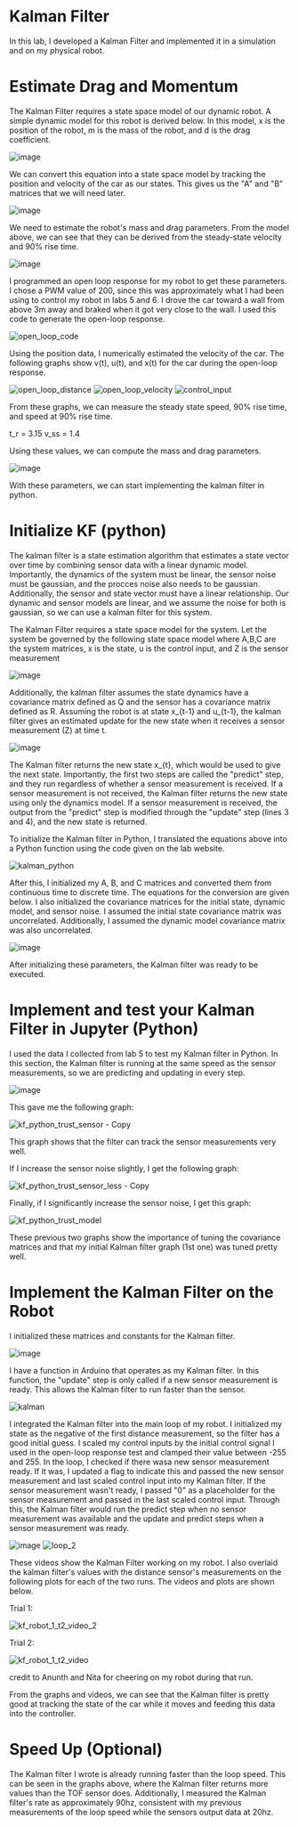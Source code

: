 # Kalman Filter

In this lab, I developed a Kalman Filter and implemented it in a simulation and on my physical robot. 

# Estimate Drag and Momentum

The Kalman Filter requires a state space model of our dynamic robot. A simple dynamic model for this robot is derived below. In this model, x is the position of the robot, m is the mass of the robot, and d is the drag coefficient. 

![image](https://github.com/user-attachments/assets/b90ca1ed-d902-43ed-8a06-40e2468b346a)

We can convert this equation into a state space model by tracking the position and velocity of the car as our states. This gives us the "A" and "B" matrices that we will need later. 

![image](https://github.com/user-attachments/assets/7e863b23-d103-4d91-a159-d3f7042c0d88)

We need to estimate the robot's mass and drag parameters. From the model above, we can see that they can be derived from the steady-state velocity and 90% rise time.

![image](https://github.com/user-attachments/assets/db53cfaa-54df-4685-b9e8-a171ec8f7686)

I programmed an open loop response for my robot to get these parameters. I chose a PWM value of 200, since this was approximately what I had been using to control my robot in labs 5 and 6. I drove the car toward a wall from above 3m away and braked when it got very close to the wall. I used this code to generate the open-loop response.

![open_loop_code](https://github.com/user-attachments/assets/e61316d4-ba7c-4f06-9d00-7fbfa3783ebb)

Using the position data, I numerically estimated the velocity of the car. The following graphs show v(t), u(t), and x(t) for the car during the open-loop response. 

![open_loop_distance](https://github.com/user-attachments/assets/1b41559a-539f-4f09-8a2f-96104d0c37fa)
![open_loop_velocity](https://github.com/user-attachments/assets/83f1ca85-9742-4c14-9934-1639f9e787c7)
![control_input](https://github.com/user-attachments/assets/b83efde1-7372-4d65-a123-c735e342f060)

From these graphs, we can measure the steady state speed, 90% rise time, and speed at 90% rise time. 

t_r = 3.15 
v_ss = 1.4

Using these values, we can compute the mass and drag parameters.

![image](https://github.com/user-attachments/assets/63dcf839-96bf-4f01-a8ef-46db9f8ac909)

With these parameters, we can start implementing the kalman filter in python. 

# Initialize KF (python)

The kalman filter is a state estimation algorithm that estimates a state vector over time by combining sensor data with a linear dynamic model. Importantly, the dynamics of the system must be linear, the sensor noise must be gaussian, and the procces noise also needs to be gaussian. Additionally, the sensor and state vector must have a linear relationship. Our dynamic and sensor models are linear, and we assume the noise for both is gaussian, so we can use a kalman filter for this system. 

The Kalman Filter requires a state space model for the system. Let the system be governed by the following state space model where A,B,C are the system matrices, x is the state, u is the control input, and Z is the sensor measurement

![image](https://github.com/user-attachments/assets/2a67b871-d499-4096-8bfb-8e0e9a4fcdd0)

Additionally, the kalman filter assumes the state dynamics have a covariance matrix defined as Q and the sensor has a covariance matrix defined as R. Assuming the robot is at state x_{t-1} and u_{t-1}, the kalman filter gives an estimated update for the new state when it receives a sensor measurement (Z) at time t. 

![image](https://github.com/user-attachments/assets/b112c1d3-694b-4622-9826-2ebfe542d253)

The Kalman filter returns the new state x_{t}, which would be used to give the next state. Importantly, the first two steps are called the "predict" step, and they run regardless of whether a sensor measurement is received. If a sensor measurement is not received, the Kalman filter returns the new state using only the dynamics model. If a sensor measurement is received, the output from the "predict" step is modified through the "update" step (lines 3 and 4), and the new state is returned. 

To initialize the Kalman filter in Python, I translated the equations above into a Python function using the code given on the lab website. 

![kalman_python](https://github.com/user-attachments/assets/e22ac554-73fb-47e1-a13d-7088852581e1)

After this, I initialized my A, B, and C matrices and converted them from continuous time to discrete time. The equations for the conversion are given below. I also initialized the covariance matrices for the initial state, dynamic model, and sensor noise. I assumed the initial state covariance matrix was uncorrelated. Additionally, I assumed the dynamic model covariance matrix was also uncorrelated. 

![image](https://github.com/user-attachments/assets/93e51fe0-fc5a-491a-8f8c-397c0f43a3f1)

After initializing these parameters, the Kalman filter was ready to be executed. 

# Implement and test your Kalman Filter in Jupyter (Python)

I used the data I collected from lab 5 to test my Kalman filter in Python. In this section, the Kalman filter is running at the same speed as the sensor measurements, so we are predicting and updating in every step. 

![image](https://github.com/user-attachments/assets/a0adf55d-50a1-4cd8-a41f-9fa28ca0c7f7)

This gave me the following graph:

![kf_python_trust_sensor - Copy](https://github.com/user-attachments/assets/bca0136a-a3d3-4dc0-927c-22bb8b553394)

This graph shows that the filter can track the sensor measurements very well. 

If I increase the sensor noise slightly, I get the following graph:

![kf_python_trust_sensor_less - Copy](https://github.com/user-attachments/assets/9fbce2db-7e2c-4324-bad2-2322ce160082)

Finally, if I significantly increase the sensor noise, I get this graph:

![kf_python_trust_model](https://github.com/user-attachments/assets/59e539eb-c74c-41e5-95d4-d9d89e472716)

These previous two graphs show the importance of tuning the covariance matrices and that my initial Kalman filter graph (1st one) was tuned pretty well. 

# Implement the Kalman Filter on the Robot

I initialized these matrices and constants for the Kalman filter.

![image](https://github.com/user-attachments/assets/5a25d138-8a15-4198-86c8-df07bd53af2a)

I have a function in Arduino that operates as my Kalman filter. In this function, the "update" step is only called if a new sensor measurement is ready. This allows the Kalman filter to run faster than the sensor. 

![kalman ](https://github.com/user-attachments/assets/60f36b4c-2822-468c-bbea-a6940e837fae)

I integrated the Kalman filter into the main loop of my robot. I initialized my state as the negative of the first distance measurement, so the filter has a good initial guess. I scaled my control inputs by the initial control signal I used in the open-loop response test and clamped their value between -255 and 255. In the loop, I checked if there wasa  new sensor measurement ready. If it was, I updated a flag to indicate this and passed the new sensor measurement and last scaled control input into my Kalman filter. If the sensor measurement wasn't ready, I passed "0" as a placeholder for the sensor measurement and passed in the last scaled control input. Through this, the Kalman filter would run the predict step when no sensor measurement was available and the update and predict steps when a sensor measurement was ready. 

![image](https://github.com/user-attachments/assets/7dac9b11-bd86-4d10-8853-8c3a8d436ed2)
![loop_2](https://github.com/user-attachments/assets/85a7f00c-d690-4649-989d-98eaa39d0966)

These videos show the Kalman Filter working on my robot. I also overlaid the kalman filter's values with the distance sensor's measurements on the following plots for each of the two runs. The videos and plots are shown below. 

Trial 1:

![kf_robot_1_t2_video_2](https://github.com/user-attachments/assets/10b9f962-98eb-4da2-8127-6149c2ff8531)


Trial 2: 

![kf_robot_1_t2_video](https://github.com/user-attachments/assets/47c0db0c-2cff-4fe9-aacb-c966aa6e7467)

credit to Anunth and Nita for cheering on my robot during that run. 

From the graphs and videos, we can see that the Kalman filter is pretty good at tracking the state of the car while it moves and feeding this data into the controller. 

# Speed Up (Optional)

The Kalman filter I wrote is already running faster than the loop speed. This can be seen in the graphs above, where the Kalman filter returns more values than the TOF sensor does. Additionally, I measured the Kalman filter's rate as approximately 90hz, consistent with my previous measurements of the loop speed while the sensors output data at 20hz. 
